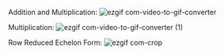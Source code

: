 Addition and Multiplication:
![ezgif com-video-to-gif-converter](https://github.com/Th0masB20/Vector-Calculator/assets/79704094/4a3eb187-1913-4dd8-80a8-bd7059c4e126)

Multiplication:
![ezgif com-video-to-gif-converter (1)](https://github.com/Th0masB20/Vector-Calculator/assets/79704094/04d8fcc9-c167-4a12-b0e0-1cb822030f61)

Row Reduced Echelon Form:
![ezgif com-crop](https://github.com/Th0masB20/Vector-Calculator/assets/79704094/000f2ca0-30ec-4c8d-aa7d-52382add1378)
